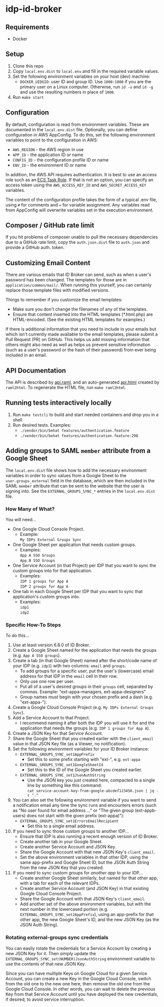 # idp-id-broker #


## Requirements ##
- Docker

## Setup ##
1. Clone this repo
2. Copy ```local.env.dist``` to ```local.env``` and fill in the required variable values.
3. Set the following environment variables on your host (dev) machine:
   - `DOCKER_UIDGID`: user ID and group ID. Use `1000:1000` if you are the primary user
   on a Linux computer. Otherwise, run `id -u` and `id -g` and use the resulting numbers in place of `1000`.
4. Run `make start`

## Configuration
By default, configuration is read from environment variables. These are documented
in the `local.env.dist` file. Optionally, you can define configuration in AWS AppConfig.
To do this, set the following environment variables to point to the configuration in
AWS:

* `AWS_REGION` - the AWS region in use
* `APP_ID` - the application ID or name
* `CONFIG_ID` - the configuration profile ID or name
* `ENV_ID` - the environment ID or name

In addition, the AWS API requires authentication. It is best to use an access role
such as an [ECS Task Role](https://docs.aws.amazon.com/AmazonECS/latest/developerguide/task-iam-roles.html).
If that is not an option, you can specify an access token using the `AWS_ACCESS_KEY_ID` and
`AWS_SECRET_ACCESS_KEY` variables.

The content of the configuration profile takes the form of a typical .env file, using
`#` for comments and `=` for variable assignment. Any variables read from AppConfig 
will overwrite variables set in the execution environment.

## Composer / GitHub rate limit
If you hit problems of composer unable to pull the necessary dependencies
due to a GitHub rate limit, copy the `auth.json.dist` file to `auth.json` and
provide a GitHub auth. token.

## Customizing Email Content
There are various emails that ID Broker can send, such as when a user's password
has been changed. The templates for those are in `application/common/mail/`. When
running this yourself, you can certainly replace those template files with
modified versions.

Things to remember if you customize the email templates:

 - Make sure you don't change the filenames of any of the templates.
 - Ensure that content inserted into the HTML templates (*.html.php) are
   HTML-encoded. (See the existing HTML templates for examples.)

If there is additional information that you need to include in your emails but
which isn't currently made available to the email templates, please submit a
Pull Request (PR) on GitHub. This helps us add missing information that others
might also need as well as helps us prevent sensitive information (such as a
user's password or the hash of their password) from ever being included in an
email.

## API Documentation
The API is described by [api.raml](api.raml), and an auto-generated [api.html](api.html) created by
`raml2html`. To regenerate the HTML file, run `make raml2html`.

## Running tests interactively locally
1. Run `make testcli` to build and start needed containers and drop you in a shell
2. Run desired tests. Examples:
   * `./vendor/bin/behat features/authentication.feature`
   * `./vendor/bin/behat features/authentication.feature:298`

## Adding groups to SAML `member` attribute from a Google Sheet

The `local.env.dist` file shows how to add the necessary environment variables
in order to sync values from a Google Sheet to the `user.groups_external` field
in the database, which are then included in the SAML `member` attribute that can
be sent to the website that the user is signing into. See the
`EXTERNAL_GROUPS_SYNC_*` entries in the `local.env.dist` file.

### How Many of What?

You will need...

* One Google Cloud Console Project.
  * Example:  
    `My IDPs External Groups Sync`
* One Google Sheet per application that needs custom groups.
  * Examples:  
    `App A SSO Groups`  
    `App B SSO Groups`
* One Service Account (in that Project) per IDP that you want to sync the
  custom groups into for that application.
  * Examples:  
    `IDP 1 groups for App A`  
    `IDP 2 groups for App A`
* One tab in each Google Sheet per IDP that you want to sync that application's
  custom groups into.
  * Examples:  
    `idp1`  
    `idp2`

### Specific How-To Steps

To do this...

1. Use at least version 6.8.0 of ID Broker.
2. Create a Google Sheet named for the application that needs the groups
   (e.g. `App A SSO groups`).
3. Create a tab (in that Google Sheet) named after the short/code name of your
   IDP (e.g. `idp1`) with two columns: `email` and `groups`.
   - To add groups for a specific user, put the user's (lowercase) email address
     for that IDP in the `email` cell in their row.
   - Only use one row per user.
   - Put all of a user's desired groups in their `groups` cell, separated by
     commas. Example: "ext-appa-managers, ext-appa-designers"
   - Group names must begin with your chosen prefix and a dash
     (e.g. "ext-appa-").
4. Create a Google Cloud Console Project (e.g. `My IDPs External Groups Sync`).
5. Add a Service Account to that Project.
   - I recommend naming it after both the IDP you will use it for and the
     application that needs the groups (e.g. `IDP 1 groups for App A`).
6. Create a JSON Key for that Service Account.
7. Share the Google Sheet that you created earlier with the `client_email` value
   in that JSON Key file (as a Viewer, no notification).
8. Set the following environment variables for your ID Broker instance:
   - `EXTERNAL_GROUPS_SYNC_set1AppPrefix`
     - Set this to some prefix starting with "ext-", e.g. `ext-appa`
   - `EXTERNAL_GROUPS_SYNC_set1GoogleSheetId`
     - Set this to the ID of the Google Sheet you created earlier.
   - `EXTERNAL_GROUPS_SYNC_set1JsonAuthString`
     - Use the JSON key you just created here, compacted to a single line by
       something like this command:  
       `cat service-account-key-from-google-abcdef123456.json | jq -c "."`
9. You can also set the following environment variable if you want to send a
   notification email any time the sync runs and encounters errors (such as
   "No user found for email address ..." or "The given group (ext-appb-users)
   does not start with the given prefix (ext-appa)"):
   - `EXTERNAL_GROUPS_SYNC_set1ErrorsEmailRecipient`
     - Set this to a single email address.
10. If you need to sync those custom groups to another IDP...
    - Ensure that IDP is also running a recent enough version of ID Broker.
    - Create another tab in your Google Sheet.
    - Create another Service Account and JSON Key.
    - Share the Google Account with that new JSON Key's `client_email`.
    - Set the above environment variables in that other IDP, using the same
      app-prefix and Google Sheet ID, but the JSON Auth String from the new JSON
      Key that you created.
11. If you need to sync custom groups for _another app_ to your IDP...
    - Create another Google Sheet similarly, but named for that other app, with
      a tab for each of the relevant IDPs.
    - Create another Service Account (and JSON Key) in that existing Google
      Cloud Console Project.
    - Share the Google Account with that JSON Key's `client_email`.
    - Add another set of the above environment variables, but with the next
      number in the lowercased portion
      (e.g. `EXTERNAL_GROUPS_SYNC_set2AppPrefix`), using an app-prefix for that
      other app, the new Google Sheet's ID, and the new JSON Key (as the JSON
      Auth String).

### Rotating external-groups sync credentials

You can easily rotate the credentials for a Service Account by creating a new
JSON Key for it. Then simply update the
`EXTERNAL_GROUPS_SYNC_set(NUMBER)JsonAuthString` environment variable to use the
contents of that new JSON Key.

Since you can have multiple Keys on Google Cloud for a given Service Account,
you can create a new Key in the Google Cloud Console, switch from the old one to
the new one here, then remove the old one from the Google Cloud Console. In
other words, you can wait to delete the previous Key from that Service Account
until you have deployed the new credentials, if desired, to avoid service
interruption.
